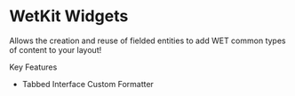 WetKit Widgets
================
Allows the creation and reuse of fielded entities to add WET common types of content to your  layout!

Key Features
* Tabbed Interface Custom Formatter
